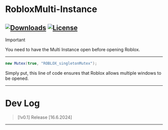 # RobloxMulti-Instance

[![Downloads](https://img.shields.io/github/downloads/noqxdev/RobloxMulti-Instance/latest/total?color=981bfe)](https://github.com/noqxdev/RobloxMulti-Instance/releases)
[![License](https://img.shields.io/github/license/noqxdev/RobloxMulti-Instance)](https://github.com/noqxdev/RobloxMulti-Instance/blob/main/LICENSE)
----
> [!IMPORTANT]
> You need to have the Multi Instance  open before opening Roblox.
---------
```c#
new Mutex(true, "ROBLOX_singletonMutex");
```
Simply put, this line of code ensures that Roblox allows multiple windows to be opened.

-----------

# Dev Log
> [!v0.1]
> Release  [16.6.2024]

----
